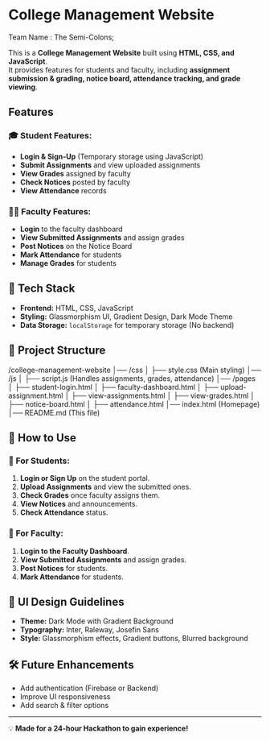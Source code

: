 # College Management Website

Team Name : The Semi-Colons;

This is a **College Management Website** built using **HTML, CSS, and JavaScript**.  
It provides features for students and faculty, including **assignment submission & grading, notice board, attendance tracking, and grade viewing**.  

## Features

### 🎓 Student Features:
- **Login & Sign-Up** (Temporary storage using JavaScript)
- **Submit Assignments** and view uploaded assignments
- **View Grades** assigned by faculty
- **Check Notices** posted by faculty
- **View Attendance** records

### 👨‍🏫 Faculty Features:
- **Login** to the faculty dashboard
- **View Submitted Assignments** and assign grades
- **Post Notices** on the Notice Board
- **Mark Attendance** for students
- **Manage Grades** for students

## 🚀 Tech Stack
- **Frontend:** HTML, CSS, JavaScript
- **Styling:** Glassmorphism UI, Gradient Design, Dark Mode Theme
- **Data Storage:** `localStorage` for temporary storage (No backend)

## 📂 Project Structure
/college-management-website │── /css │ ├── style.css (Main styling) │── /js │ ├── script.js (Handles assignments, grades, attendance) │── /pages │ ├── student-login.html │ ├── faculty-dashboard.html │ ├── upload-assignment.html │ ├── view-assignments.html │ ├── view-grades.html │ ├── notice-board.html │ ├── attendance.html │── index.html (Homepage) │── README.md (This file)
## 📖 How to Use

### 🏫 For Students:
1. **Login or Sign Up** on the student portal.
2. **Upload Assignments** and view the submitted ones.
3. **Check Grades** once faculty assigns them.
4. **View Notices** and announcements.
5. **Check Attendance** status.

### 📌 For Faculty:
1. **Login to the Faculty Dashboard**.
2. **View Submitted Assignments** and assign grades.
3. **Post Notices** for students.
4. **Mark Attendance** for students.

## 🎨 UI Design Guidelines
- **Theme:** Dark Mode with Gradient Background
- **Typography:** Inter, Raleway, Josefin Sans
- **Style:** Glassmorphism effects, Gradient buttons, Blurred background

## 🛠 Future Enhancements
- Add authentication (Firebase or Backend)
- Improve UI responsiveness
- Add search & filter options

---

💡 **Made for a 24-hour Hackathon to gain experience!**
